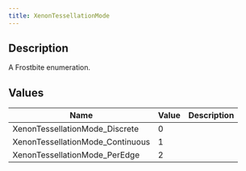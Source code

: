 ```yaml
---
title: XenonTessellationMode
---
```

## Description

A Frostbite enumeration.

## Values

| Name                              | Value | Description |
| --------------------------------- | ----- | ----------- |
| XenonTessellationMode\_Discrete   | 0     |             |
| XenonTessellationMode\_Continuous | 1     |             |
| XenonTessellationMode\_PerEdge    | 2     |             |
